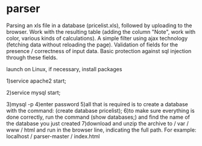# parser
Parsing an xls file in a database (pricelist.xls), followed by uploading to the browser. Work with the resulting table (adding the column "Note", work with color, various kinds of calculations). A simple filter using ajax technology (fetching data without reloading the page). Validation of fields for the presence / correctness of input data. Basic protection against sql injection through these fields.

launch on Linux, if necessary, install packages

1)service apache2 start;

2)service mysql start;

3)mysql -p
4)enter password
5)all that is required is to create a database with the command: (create database pricelist);
6)to make sure everything is done correctly, run the command (show databases;) and find the name of the database you just created
7)download and unzip the archive to / var / www / html and run in the browser line, indicating the full path. For example: localhost / parser-master / index.html

